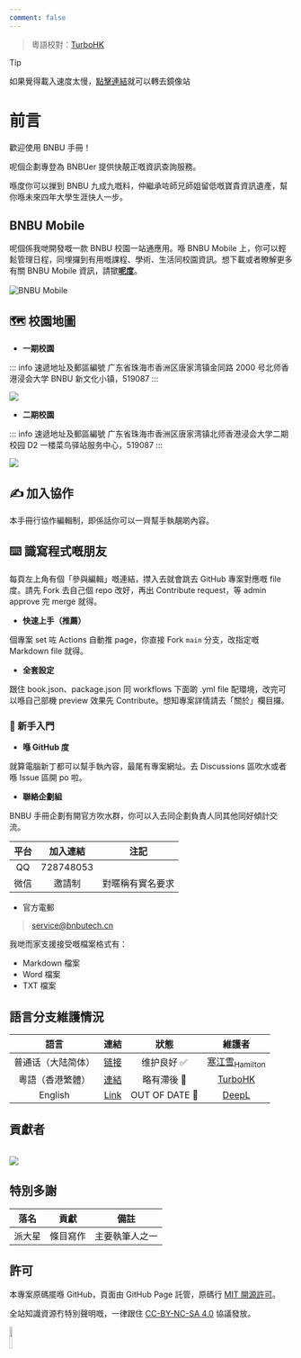 ```yaml
---
comment: false
---
```


> 粵語校對：[TurboHK](https://github.com/TurboHK)

>[!TIP]
>如果覺得載入速度太慢，[點擊連結](/switch)就可以轉去鏡像站

# 前言

歡迎使用 BNBU 手冊！

呢個企劃專登為 BNBUer 提供快靚正嘅資訊查詢服務。

喺度你可以摷到 BNBU 九成九嘅料，仲繼承咗師兄師姐留低嘅寶貴資訊遺產，幫你喺未來四年大學生涯快人一步。

## BNBU Mobile

呢個係我哋開發嘅一款 BNBU 校園一站通應用。喺 BNBU Mobile 上，你可以輕鬆管理日程，同埋攞到有用嘅課程、學術、生活同校園資訊。想下載或者瞭解更多有關 BNBU Mobile 資訊，請撳[**呢度**](https://turbostudios.org/index.php/bnbu-mobile/)。
<br><br>![BNBU Mobile](http://cdn.jsdelivr.net/gh/PhoenixTechProject/HandbookPicBed/pic/BNBU_Mobile_16x9_Enlarged.png)

## 🗺️ 校園地圖

* **一期校園**  

::: info 速遞地址及郵區編號
广东省珠海市香洲区唐家湾镇金同路 2000 号北师香港浸会大学 BNBU 新文化小镇，519087
:::

![](https://cdn.jsdelivr.net/gh/PhoenixTechProject/HandbookPicBed/map/one.jpg)

* **二期校園**

::: info 速遞地址及郵區編號
广东省珠海市香洲区唐家湾镇北师香港浸会大学二期校园 D2 一楼菜鸟驿站服务中心，519087
:::

![](https://cdn.jsdelivr.net/gh/PhoenixTechProject/HandbookPicBed/map/two.jpg)

## ✍ 加入協作

本手冊行協作編輯制，即係話你可以一齊幫手執靚啲內容。

## ⌨️ 識寫程式嘅朋友

每頁左上角有個「參與編輯」嘅連結，㩒入去就會跳去 GitHub 專案對應嘅 file 度。請先 Fork 去自己個 repo 改好，再出 Contribute request，等 admin approve 完 merge 就得。

*   **快速上手（推薦）** 

個專案 set 咗 Actions 自動推 page，你直接 Fork `main` 分支，改指定嘅 Markdown file 就得。

*   **全套設定**

跟住 book.json、package.json 同 workflows 下面啲 .yml file 配環境，改完可以喺自己部機 preview 效果先 Contribute。想知專案詳情請去「關於」欄目攞。

### 🔰 新手入門

*   **喺 GitHub 度**

就算電腦新丁都可以幫手執內容，最尾有專案網址。去 Discussions 區吹水或者喺 Issue 區開 po 啦。  

* **聯絡企劃組**

BNBU 手冊企劃有開官方吹水群，你可以入去同企劃負責人同其他同好傾計交流。

| 平台 | 加入連結 | 注記 |
|:-----:|:-----:|-----|
| QQ | 728748053 |  |
| 微信 | 邀請制 | 對暱稱有實名要求 |

* 官方電郵

> [service@bnbutech.cn](mailto:service@bnbutech.cn)

我哋而家支援接受嘅檔案格式有：

* Markdown 檔案
* Word 檔案
* TXT 檔案

## 語言分支維護情況

| 語言 | 連結 | 狀態 | 維護者 |
|:-----:|:-----:|:-----:|:-----:|
| 普通话（大陆简体） | [链接](https://bnbutech.cn/zh-cn/) | 维护良好 ✅ | [寒江雪<sub>Hamilton</sub>](https://github.com/FrostHamilton) |
| 粵語（香港繁體） | [連結](https://bnbutech.cn/zh-yue/) | 略有滯後 🚧 | [TurboHK](https://github.com/TurboHK) |
| English | [Link](https://bnbutech.cn/en-us/) | OUT OF DATE 🚧 | [DeepL](https://www.deepl.com) |

## 貢獻者

<a href="https://github.com/PhoenixTechProject/BNBUHandbook/graphs/contributors">
  <br><img src="https://contributors-img.web.app/image?repo=PhoenixTechProject/BNBUHandbook" />
</a>

## 特別多謝

| 落名 | 貢獻 | 備註 |
|:-----:|:-----:|-----|
| 派大星 | 條目寫作 | 主要執筆人之一 |

## 許可

本專案原碼擺喺 GitHub，頁面由 GitHub Page 託管，原碼行 [MIT 開源許可](https://mit-license.org/)。  

全站知識資源冇特別聲明嘅，一律跟住 [CC-BY-NC-SA 4.0](https://creativecommons.org/licenses/by-nc-sa/4.0/) 協議發放。

<img src=https://cdn.jsdelivr.net/gh/PhoenixTechProject/HandbookPicBed/icon/rect-by-nc-sa.png width=10% />


